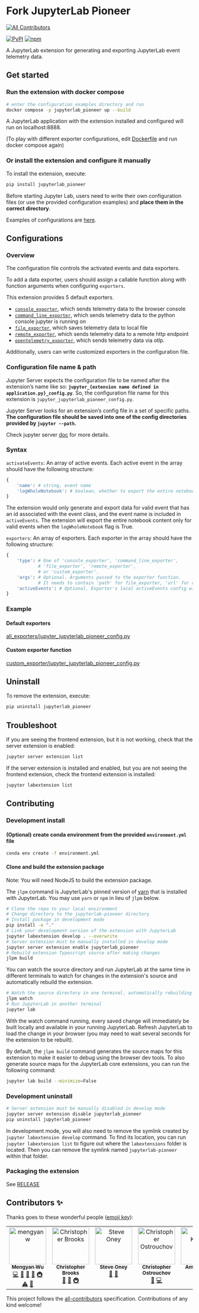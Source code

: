 # Fork JupyterLab Pioneer

<!-- ALL-CONTRIBUTORS-BADGE:START - Do not remove or modify this section -->

[![All Contributors](https://img.shields.io/badge/all_contributors-5-orange.svg?style=flat-square)](#contributors-)

<!-- ALL-CONTRIBUTORS-BADGE:END -->

[![PyPI](https://img.shields.io/pypi/v/jupyterlab-pioneer.svg)](https://pypi.org/project/jupyterlab-pioneer)
[![npm](https://img.shields.io/npm/v/jupyterlab-pioneer.svg)](https://www.npmjs.com/package/jupyterlab-pioneer)

A JupyterLab extension for generating and exporting JupyterLab event telemetry data.

## Get started

### Run the extension with docker compose

```bash
# enter the configuration_examples directory and run
docker compose -p jupyterlab_pioneer up --build
```

A JupyterLab application with the extension installed and configured will run on localhost:8888.

(To play with different exporter configurations, edit [Dockerfile](https://github.com/educational-technology-collective/jupyterlab-pioneer/blob/main/configuration_examples/Dockerfile#L32-L36) and run docker compose again)

### Or install the extension and configure it manually

To install the extension, execute:

```bash
pip install jupyterlab_pioneer
```

Before starting Jupyter Lab, users need to write their own configuration files (or use the provided configuration examples) and **place them in the correct directory**.

Examples of configurations are [here](#configurations).

## Configurations

### Overview

The configuration file controls the activated events and data exporters.

To add a data exporter, users should assign a callable function along with function arguments when configuring `exporters`.

This extension provides 5 default exporters.

- [`console_exporter`](https://github.com/educational-technology-collective/jupyterlab-pioneer/blob/main/jupyterlab_pioneer/default_exporters.py#L22), which sends telemetry data to the browser console
- [`command_line_exporter`](https://github.com/educational-technology-collective/jupyterlab-pioneer/blob/main/jupyterlab_pioneer/default_exporters.py#L48), which sends telemetry data to the python console jupyter is running on
- [`file_exporter`](https://github.com/educational-technology-collective/jupyterlab-pioneer/blob/main/jupyterlab_pioneer/default_exporters.py#L76), which saves telemetry data to local file
- [`remote_exporter`](https://github.com/educational-technology-collective/jupyterlab-pioneer/blob/main/jupyterlab_pioneer/default_exporters.py#L106), which sends telemetry data to a remote http endpoint
- [`opentelemetry_exporter`](https://github.com/educational-technology-collective/jupyterlab-pioneer/blob/main/jupyterlab_pioneer/default_exporters.py#L162), which sends telemetry data via otlp.

Additionally, users can write customized exporters in the configuration file.

### Configuration file name & path

Jupyter Server expects the configuration file to be named after the extension’s name like so: **`jupyter_{extension name defined in application.py}_config.py`**. So, the configuration file name for this extension is `jupyter_jupyterlab_pioneer_config.py`.

Jupyter Server looks for an extension’s config file in a set of specific paths. **The configuration file should be saved into one of the config directories provided by `jupyter --path`.**

Check jupyter server [doc](https://jupyter-server.readthedocs.io/en/latest/operators/configuring-extensions.html) for more details.

### Syntax

`activateEvents`: An array of active events. Each active event in the array should have the following structure:

```python
{
    'name': # string, event name
    'logWholeNotebook': # boolean, whether to export the entire notebook content when event is triggered
}
```

The extension would only generate and export data for valid event that has an id associated with the event class, and the event name is included in `activeEvents`.
The extension will export the entire notebook content only for valid events when the `logWholeNotebook` flag is True.

`exporters`: An array of exporters. Each exporter in the array should have the following structure:

```python
{
    'type': # One of 'console_exporter', 'command_line_exporter',
            # 'file_exporter', 'remote_exporter',
            # or 'custom_exporter'.
    'args': # Optional. Arguments passed to the exporter function.
            # It needs to contain 'path' for file_exporter, 'url' for remote_exporter.
    'activeEvents': # Optional. Exporter's local activeEvents config will override global activeEvents config
}
```

### Example

#### Default exporters

[all_exporters/jupyter_jupyterlab_pioneer_config.py](https://github.com/educational-technology-collective/jupyterlab-pioneer/blob/main/configuration_examples/all_exporters/jupyter_jupyterlab_pioneer_config.py)

#### Custom exporter function

[custom_exporter/jupyter_jupyterlab_pioneer_config.py](https://github.com/educational-technology-collective/jupyterlab-pioneer/blob/main/configuration_examples/custom_exporter/jupyter_jupyterlab_pioneer_config.py)

## Uninstall

To remove the extension, execute:

```bash
pip uninstall jupyterlab_pioneer
```

## Troubleshoot

If you are seeing the frontend extension, but it is not working, check
that the server extension is enabled:

```bash
jupyter server extension list
```

If the server extension is installed and enabled, but you are not seeing
the frontend extension, check the frontend extension is installed:

```bash
jupyter labextension list
```

## Contributing

### Development install

#### (Optional) create conda environment from the provided `environment.yml` file

```bash
conda env create -f environment.yml
```

#### Clone and build the extension package

Note: You will need NodeJS to build the extension package.

The `jlpm` command is JupyterLab's pinned version of
[yarn](https://yarnpkg.com/) that is installed with JupyterLab. You may use
`yarn` or `npm` in lieu of `jlpm` below.

```bash
# Clone the repo to your local environment
# Change directory to the jupyterlab-pioneer directory
# Install package in development mode
pip install -e "."
# Link your development version of the extension with JupyterLab
jupyter labextension develop . --overwrite
# Server extension must be manually installed in develop mode
jupyter server extension enable jupyterlab_pioneer
# Rebuild extension Typescript source after making changes
jlpm build
```

You can watch the source directory and run JupyterLab at the same time in different terminals to watch for changes in the extension's source and automatically rebuild the extension.

```bash
# Watch the source directory in one terminal, automatically rebuilding when needed
jlpm watch
# Run JupyterLab in another terminal
jupyter lab
```

With the watch command running, every saved change will immediately be built locally and available in your running JupyterLab. Refresh JupyterLab to load the change in your browser (you may need to wait several seconds for the extension to be rebuilt).

By default, the `jlpm build` command generates the source maps for this extension to make it easier to debug using the browser dev tools. To also generate source maps for the JupyterLab core extensions, you can run the following command:

```bash
jupyter lab build --minimize=False
```

### Development uninstall

```bash
# Server extension must be manually disabled in develop mode
jupyter server extension disable jupyterlab_pioneer
pip uninstall jupyterlab_pioneer
```

In development mode, you will also need to remove the symlink created by `jupyter labextension develop`
command. To find its location, you can run `jupyter labextension list` to figure out where the `labextensions`
folder is located. Then you can remove the symlink named `jupyterlab-pioneer` within that folder.

### Packaging the extension

See [RELEASE](RELEASE.md)

## Contributors ✨

Thanks goes to these wonderful people ([emoji key](https://allcontributors.org/docs/en/emoji-key)):

<!-- ALL-CONTRIBUTORS-LIST:START - Do not remove or modify this section -->
<!-- prettier-ignore-start -->
<!-- markdownlint-disable -->
<table>
  <tbody>
    <tr>
      <td align="center" valign="top" width="14.28%"><a href="https://www.wumengyan.com/"><img src="https://avatars.githubusercontent.com/u/85606983?v=4?s=100" width="100px;" alt="mengyanw"/><br /><sub><b>Mengyan Wu</b></sub></a><br /><a href="https://github.com/educational-technology-collective/jupyterlab-pioneer/commits?author=mengyanw" title="Code">💻</a> <a href="#ideas-mengyanw" title="Ideas, Planning, & Feedback">🤔</a> <a href="#maintenance-mengyanw" title="Maintenance">🚧</a> <a href="#projectManagement-mengyanw" title="Project Management">📆</a> <a href="#infra-mengyanw" title="Infrastructure (Hosting, Build-Tools, etc)">🚇</a> <a href="https://github.com/educational-technology-collective/jupyterlab-pioneer/commits?author=mengyanw" title="Tests">⚠️</a> <a href="https://github.com/educational-technology-collective/jupyterlab-pioneer/commits?author=mengyanw" title="Documentation">📖</a></td>
      <td align="center" valign="top" width="14.28%"><a href="http://christopherbrooks.ca"><img src="https://avatars.githubusercontent.com/u/1355641?v=4?s=100" width="100px;" alt="Christopher Brooks"/><br /><sub><b>Christopher Brooks</b></sub></a><br /><a href="#ideas-cab938" title="Ideas, Planning, & Feedback">🤔</a> <a href="#projectManagement-cab938" title="Project Management">📆</a> <a href="#infra-cab938" title="Infrastructure (Hosting, Build-Tools, etc)">🚇</a></td>
      <td align="center" valign="top" width="14.28%"><a href="http://from.so/Steve_Oney"><img src="https://avatars.githubusercontent.com/u/211262?v=4?s=100" width="100px;" alt="Steve Oney"/><br /><sub><b>Steve Oney</b></sub></a><br /><a href="#ideas-soney" title="Ideas, Planning, & Feedback">🤔</a> <a href="#projectManagement-soney" title="Project Management">📆</a></td>
      <td align="center" valign="top" width="14.28%"><a href="https://www.chrisostrouchov.com"><img src="https://avatars.githubusercontent.com/u/1740337?v=4?s=100" width="100px;" alt="Christopher Ostrouchov"/><br /><sub><b>Christopher Ostrouchov</b></sub></a><br /><a href="#ideas-costrouc" title="Ideas, Planning, & Feedback">🤔</a> <a href="https://github.com/educational-technology-collective/jupyterlab-pioneer/commits?author=costrouc" title="Code">💻</a></td>
      <td align="center" valign="top" width="14.28%"><a href="https://iamit.in"><img src="https://avatars.githubusercontent.com/u/5647941?v=4?s=100" width="100px;" alt="Amit Kumar"/><br /><sub><b>Amit Kumar</b></sub></a><br /><a href="#infra-aktech" title="Infrastructure (Hosting, Build-Tools, etc)">🚇</a></td>
    </tr>
  </tbody>
</table>

<!-- markdownlint-restore -->
<!-- prettier-ignore-end -->

<!-- ALL-CONTRIBUTORS-LIST:END -->

This project follows the [all-contributors](https://github.com/all-contributors/all-contributors) specification. Contributions of any kind welcome!
